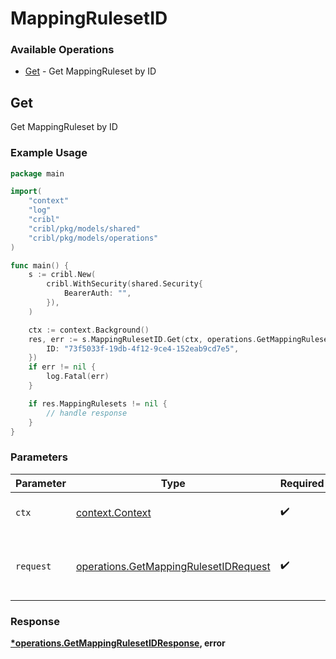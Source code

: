 # MappingRulesetID

### Available Operations

* [Get](#get) - Get MappingRuleset by ID

## Get

Get MappingRuleset by ID

### Example Usage

```go
package main

import(
	"context"
	"log"
	"cribl"
	"cribl/pkg/models/shared"
	"cribl/pkg/models/operations"
)

func main() {
    s := cribl.New(
        cribl.WithSecurity(shared.Security{
            BearerAuth: "",
        }),
    )

    ctx := context.Background()
    res, err := s.MappingRulesetID.Get(ctx, operations.GetMappingRulesetIDRequest{
        ID: "73f5033f-19db-4f12-9ce4-152eab9cd7e5",
    })
    if err != nil {
        log.Fatal(err)
    }

    if res.MappingRulesets != nil {
        // handle response
    }
}
```

### Parameters

| Parameter                                                                                      | Type                                                                                           | Required                                                                                       | Description                                                                                    |
| ---------------------------------------------------------------------------------------------- | ---------------------------------------------------------------------------------------------- | ---------------------------------------------------------------------------------------------- | ---------------------------------------------------------------------------------------------- |
| `ctx`                                                                                          | [context.Context](https://pkg.go.dev/context#Context)                                          | :heavy_check_mark:                                                                             | The context to use for the request.                                                            |
| `request`                                                                                      | [operations.GetMappingRulesetIDRequest](../../models/operations/getmappingrulesetidrequest.md) | :heavy_check_mark:                                                                             | The request object to use for the request.                                                     |


### Response

**[*operations.GetMappingRulesetIDResponse](../../models/operations/getmappingrulesetidresponse.md), error**

